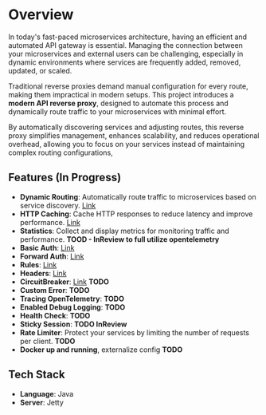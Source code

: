 # Overview

In today's fast-paced microservices architecture, having an efficient and automated API gateway is essential. Managing the connection between your microservices and external users can be challenging, especially in dynamic environments where services are frequently added, removed, updated, or scaled.

Traditional reverse proxies demand manual configuration for every route, making them impractical in modern setups. This project introduces a **modern API reverse proxy**, designed to automate this process and dynamically route traffic to your microservices with minimal effort.

By automatically discovering services and adjusting routes, this reverse proxy simplifies management, enhances scalability, and reduces operational overhead, allowing you to focus on your services instead of maintaining complex routing configurations,

## Features (In Progress)

- **Dynamic Routing**: Automatically route traffic to microservices based on service discovery. [Link](https://jetproxy.andywiranata.me/docs/routing/overview)
- **HTTP Caching**: Cache HTTP responses to reduce latency and improve performance. [Link](https://jetproxy.andywiranata.me/docs/middleware/cache)
- **Statistics**: Collect and display metrics for monitoring traffic and performance. **TOOD - InReview to full utilize opentelemetry** 
- **Basic Auth**:  [Link](https://jetproxy.andywiranata.me/docs/middleware/basic-auth)
- **Forward Auth**: [Link](https://jetproxy.andywiranata.me/docs/middleware/forward-auth)
- **Rules**: [Link](https://jetproxy.andywiranata.me/docs/middleware/rules)
- **Headers**: [Link](https://jetproxy.andywiranata.me/docs/middleware/headers)
- **CircuitBreaker**: [Link](https://jetproxy.andywiranata.me/docs/middleware/circuit-breaker) **TODO**
- **Custom Error**: **TODO**
- **Tracing OpenTelemetry**: **TODO**
- **Enabled Debug Logging**: **TODO**
- **Health Check**: **TODO**
- **Sticky Session**: **TODO InReview**
- **Rate Limiter**: Protect your services by limiting the number of requests per client. **TODO**
- **Docker up and running**, externalize config **TODO**

## Tech Stack

- **Language**: Java
- **Server**: Jetty
